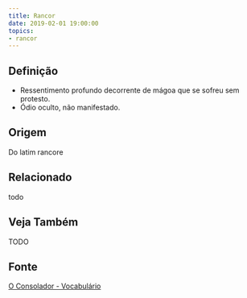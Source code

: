 ```yaml
---
title: Rancor
date: 2019-02-01 19:00:00
topics:
- rancor
---
```


## Definição
* Ressentimento profundo decorrente de mágoa que se sofreu sem protesto. 
* Ódio oculto, não manifestado. 

## Origem
Do latim rancore

## Relacionado
todo

## Veja Também
TODO

## Fonte
[O Consolador - Vocabulário](http://www.oconsolador.com.br/linkfixo/vocabulario/principal.html)
